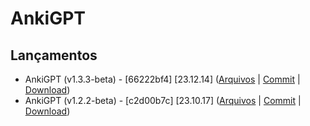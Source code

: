 # AnkiGPT

## Lançamentos
* AnkiGPT (v1.3.3-beta) - [66222bf4] [23.12.14] ([Arquivos](https://github.com/AnkiGPT-Git/AnkiGPT/tree/AnkiGPT_v1.3.3-beta) | [Commit](https://github.com/AnkiGPT-Git/AnkiGPT/commit/9b9b4d259cd57dc650e4cc48e73ffdc0d87fae4d) | [Download](https://github.com/AnkiGPT-Git/AnkiGPT/raw/AnkiGPT_v1.3.3-beta/%23AnkiGPT.ankiaddon))
* AnkiGPT (v1.2.2-beta) - [c2d00b7c] [23.10.17] ([Arquivos](https://github.com/AnkiGPT-Git/AnkiGPT/tree/AnkiGPT_v1.2.2-beta) | [Commit](https://github.com/AnkiGPT-Git/AnkiGPT/commit/a631d6d0c932d6bfb210adf1a7291dc0371e3b80) | [Download](https://github.com/AnkiGPT-Git/AnkiGPT/raw/AnkiGPT_v1.2.2-beta/%23AnkiGPT.ankiaddon))